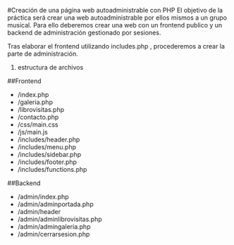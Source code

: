 #Creación de una página web autoadministrable con PHP
El objetivo de la práctica será crear una web autoadministrable por ellos mismos a un grupo musical. 
Para ello deberemos crear una web con un frontend publico y un backend de administración gestionado por sesiones.

Tras elaborar el frontend utilizando includes.php , procederemos a crear la parte de administración.

1.    estructura de archivos

   ##Frontend
  * /index.php
  * /galeria.php
  * /librovisitas.php
  * /contacto.php
  * /css/main.css
  * /js/main.js
  * /includes/header.php
  * /includes/menu.php
  * /includes/sidebar.php
  * /includes/footer.php
  * /includes/functions.php
 
  ##Backend

  * /admin/index.php
  * /admin/adminportada.php
  * /admin/header
  * /admin/adminlibrovisitas.php
  * /admin/admingaleria.php
  * /admin/cerrarsesion.php
 




